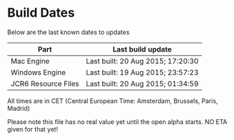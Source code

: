 # Build Dates

Below are the last known dates to updates

Part | Last build update
-----|-----
Mac Engine | Last built: 20 Aug 2015; 17:20:30
Windows Engine | Last built: 19 Aug 2015; 23:57:23
JCR6 Resource Files | Last built: 20 Aug 2015; 01:34:59
All times are in CET (Central European Time: Amsterdam, Brussels, Paris, Madrid)


Please note this file has no real value yet until the open alpha starts. NO ETA given for that yet!
